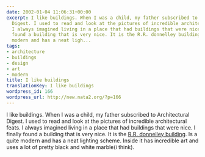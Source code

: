 ```yaml
---
date: 2002-01-04 11:06:31+00:00
excerpt: I like buildings. When I was a child, my father subscribed to Architectural
  Digest. I used to read and look at the pictures of incredible architectural feats.
  I always imagined living in a place that had buildings that were nice. I finally
  found a building that is very nice. It is the R.R. donnelley building. Is a quite
  modern and has a neat ligh...
tags:
- architecture
- buildings
- design
- art
- modern
title: I like buildings
translationKey: I like buildings
wordpress_id: 166
wordpress_url: http://new.nata2.org/?p=166
---
```


I like buildings. When I was a child, my father subscribed to Architectural Digest. I used to read and look at the pictures of incredible architectural feats. I always imagined living in a place that had buildings that were nice. I finally found a building that is very nice. It is the <a href="http://www.dims.net/bm/building2.jpg">R.R. donnelley building</a>. Is a quite modern and has a neat lighting scheme. Inside it has incredible art and uses a lot of pretty black and white marble(i think).